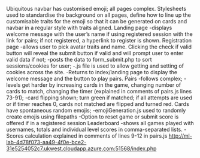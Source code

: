 Ubiquitous navbar has customised emoji; all pages complex. Stylesheets used to standardise the background on all pages, define how to line up the customisable traits for the emoji so that it can be generated on cards and navbar in a regular style with traits aligned.
Landing page 
-displays welcome message with the user’s name if using registered session with the link for pairs; if not registered, a hyperlink to register is shown.
Registration page
-allows user to pick avatar traits and name. Clicking the check if valid button will reveal the submit button if valid and will prompt user to enter valid data if not;
-posts the data to form_submit.php to sort sessions/cookies for user;
-.js file is used to allow getting and setting of cookies across the site. 
-Returns to index/landing page to display the welcome message and the button to play pairs.
Pairs 
-follows complex; 
-levels get harder by increasing cards in the game, changing number of cards to match, changing the timer (explained in comments of pairs.js lines 73-91); 
-card flipping shown; turn green if matched; if all attempts are used or if timer reaches 0, cards not matched are flipped and turned red. Cards have spontaneous random emojis;
-emojiGeneration.js used to randomly create emojis using filepaths
-Option to reset game or submit score is offered if in a registered session
Leaderboard 
-shows all games played with usernames, totals and individual level scores in comma-separated lists. 
-Scores calculation explained in comments of lines 9-12 in pairs.js
http://ml-lab-4d78f073-aa49-4f0e-bce2-31e5254052c7.ukwest.cloudapp.azure.com:51568/index.php